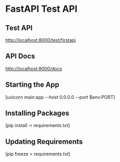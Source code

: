 # FastAPI Test API

## Test API
[http://localhost:8000/test/firstapi](http://localhost:8000/test/firstapi)

## API Docs
[http://localhost:8000/docs](http://localhost:8000/docs)

## Starting the App
[uvicorn main:app --host 0.0.0.0 --port $env:PORT]

## Installing Packages
[pip install -r requirements.txt]

## Updating Requirements
[pip freeze > requirements.txt]